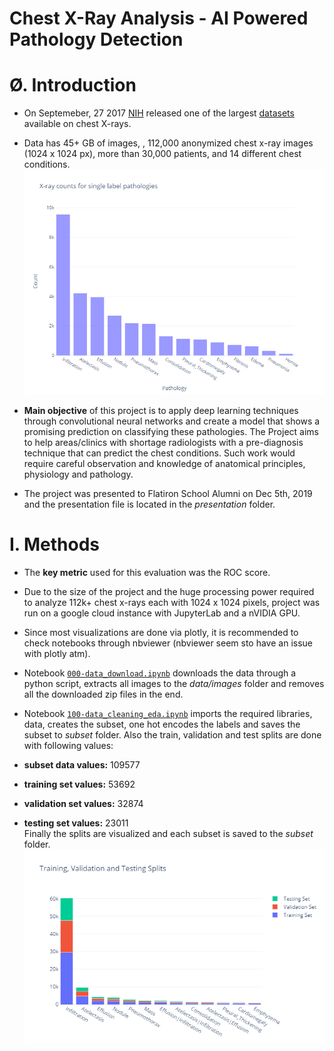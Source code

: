 # Chest X-Ray Analysis - AI Powered Pathology Detection

# Ø. Introduction

- On Septemeber, 27 2017 [NIH](https://www.nih.gov/news-events/news-releases/nih-clinical-center-provides-one-largest-publicly-available-chest-x-ray-datasets-scientific-community) released one of the largest [datasets](https://nihcc.app.box.com/v/ChestXray-NIHCC) available on chest X-rays.
- Data has 45+ GB of images, , 112,000 anonymized chest x-ray images  (1024 x 1024 px), more than 30,000 patients, and 14 different chest conditions.
![label counts](figs/label_counts.png)
- **Main objective** of this project is to apply deep learning techniques through convolutional neural networks and create a model that shows a promising prediction on classifying these pathologies. The Project aims to help areas/clinics with shortage radiologists with a pre-diagnosis technique that can predict the chest conditions. Such work would require careful observation and knowledge of anatomical principles, physiology and pathology.

- The project was presented to Flatiron School Alumni on Dec 5th, 2019 and the presentation file is located in the _presentation_ folder.

# I. Methods
- The **key metric** used for this evaluation was the ROC score.
- Due to the size of the project and the huge processing power required to analyze 112k+ chest x-rays each with 1024 x 1024 pixels, project was run on a google cloud instance with JupyterLab and a nVIDIA GPU. 

- Since most visualizations are done via plotly, it is recommended to check notebooks through nbviewer (nbviewer seem sto have an issue with plotly atm).
- Notebook [```000-data_download.ipynb```](https://nbviewer.jupyter.org/github/YM88/NIH-Chest-X-ray-Pathology-Detection/blob/master/000-data_download.ipynb) downloads the data through a python script, extracts all images to the _data/images_ folder and removes all the downloaded zip files in the end.

- Notebook [```100-data_cleaning_eda.ipynb```](https://nbviewer.jupyter.org/github/YM88/NIH-Chest-X-ray-Pathology-Detection/blob/master/100-data_cleaning_eda.ipynb) imports the required libraries, data, creates the subset, one hot encodes the labels and saves the subset to _subset_ folder. Also the train, validation and test splits are done with following values:
- **subset data values:** 109577
- **training set values:**  53692
- **validation set values:**  32874
- **testing set values:**  23011  
Finally the splits are visualized and each subset is saved to the _subset_ folder. 
![train, test, split](figs/train_val_test_splits.png)


















